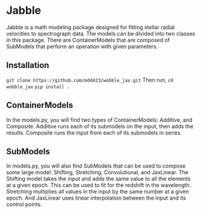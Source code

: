 # Jabble
Jabble is a math modeling package designed for fitting stellar radial velocities to spectrograph data.
The models can be divided into two classes in this package. There are ContainerModels that are composed of SubModels that perform an operation with given parameters.

## Installation
`git clone https://github.com/mdd423/wobble_jax.git`
Then run,
`cd wobble_jax`
`pip install .`


## ContainerModels
In the models.py, you will find two types of ContainerModels: Additive, and Composite.
Additive runs each of its submodels on the input, then adds the results. Composite
runs the input from each of its submodels in series.

## SubModels
In models.py, you will also find SubModels that can be used to compose some large model: Shifting,
Stretching, Convolutional, and JaxLinear. The Shifting model takes the input and adds the same value to all the elements at a given epoch. This can be used to fit for the redshift in the wavelength. Stretching multiplies all values in the input by the same number at a given epoch. And JaxLinear uses linear interpolation between the input and its control points.
